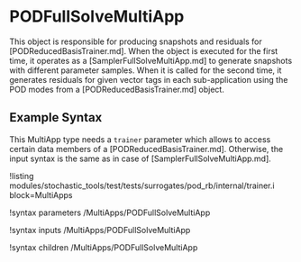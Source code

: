 # PODFullSolveMultiApp

This object is responsible for producing snapshots and residuals for [PODReducedBasisTrainer.md].
When the object is executed for the first time, it operates as a [SamplerFullSolveMultiApp.md]
to generate snapshots with different parameter samples. When it is called for the second time,
it generates residuals for given vector tags in each sub-application using the POD modes from
a [PODReducedBasisTrainer.md] object.

## Example Syntax

This MultiApp type needs a `trainer` parameter which allows to access certain
data members of a [PODReducedBasisTrainer.md]. Otherwise, the input syntax is
the same as in case of [SamplerFullSolveMultiApp.md].

!listing modules/stochastic_tools/test/tests/surrogates/pod_rb/internal/trainer.i block=MultiApps

!syntax parameters /MultiApps/PODFullSolveMultiApp

!syntax inputs /MultiApps/PODFullSolveMultiApp

!syntax children /MultiApps/PODFullSolveMultiApp
